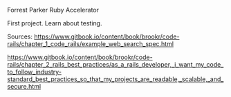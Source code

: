 Forrest Parker
Ruby Accelerator

First project.  Learn about testing.

Sources:
https://www.gitbook.io/content/book/brookr/code-rails/chapter_1_code_rails/example_web_search_spec.html

https://www.gitbook.io/content/book/brookr/code-rails/chapter_2_rails_best_practices/as_a_rails_developer,_i_want_my_code_to_follow_industry-standard_best_practices_so_that_my_projects_are_readable,_scalable,_and_secure.html